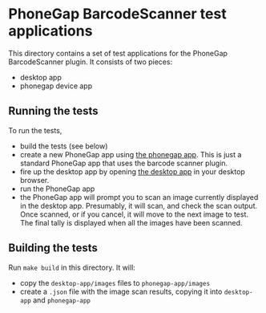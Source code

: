 PhoneGap BarcodeScanner test applications
=========================================

This directory contains a set of test applications
for the PhoneGap BarcodeScanner plugin.  It consists
of two pieces:

* desktop app
* phonegap device app

Running the tests
-----------------

To run the tests,

* build the tests (see below)
* create a new PhoneGap app using [the phonegap app](phonegap-app/index.html).  This
is just a standard PhoneGap app that uses the barcode scanner plugin.
* fire up the desktop app by opening [the desktop app](desktop-app/index.html)
in your desktop browser.
* run the PhoneGap app
* the PhoneGap app will prompt you to scan an image currently displayed in the
desktop app.  Presumably, it will scan, and check the scan output.  Once
scanned, or if you cancel, it will move to the next image to test.  The final
tally is displayed when all the images have been scanned.

Building the tests
-----------------

Run `make build` in this directory.  It will:

* copy the `desktop-app/images` files to `phonegap-app/images`
* create a `.json` file with the image scan results, copying it
into `desktop-app` and `phonegap-app`